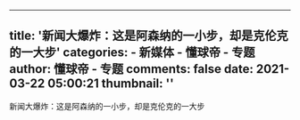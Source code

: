 
---
title: '新闻大爆炸：这是阿森纳的一小步，却是克伦克的一大步'
categories: 
    - 新媒体
    - 懂球帝 - 专题
author: 懂球帝 - 专题
comments: false
date: 2021-03-22 05:00:21
thumbnail: ''
---

<div>   
新闻大爆炸：这是阿森纳的一小步，却是克伦克的一大步  
</div>
            